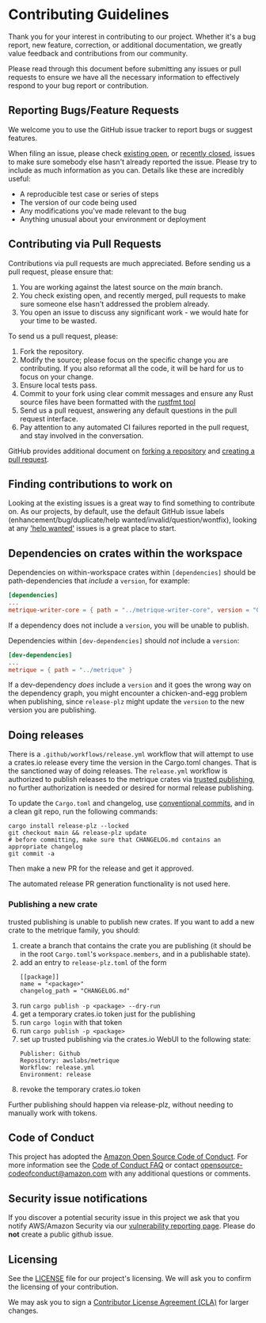 # Contributing Guidelines

Thank you for your interest in contributing to our project. Whether it's a bug report, new feature, correction, or additional
documentation, we greatly value feedback and contributions from our community.

Please read through this document before submitting any issues or pull requests to ensure we have all the necessary
information to effectively respond to your bug report or contribution.

## Reporting Bugs/Feature Requests

We welcome you to use the GitHub issue tracker to report bugs or suggest features.

When filing an issue, please check [existing open](https://github.com/awslabs/metrique/issues), or [recently closed](https://github.com/awslabs/metrique/issues?utf8=%E2%9C%93&q=is%3Aissue%20is%3Aclosed%20), issues to make sure somebody else hasn't already
reported the issue. Please try to include as much information as you can. Details like these are incredibly useful:

* A reproducible test case or series of steps
* The version of our code being used
* Any modifications you've made relevant to the bug
* Anything unusual about your environment or deployment

## Contributing via Pull Requests

Contributions via pull requests are much appreciated. Before sending us a pull request, please ensure that:

1. You are working against the latest source on the *main* branch.
2. You check existing open, and recently merged, pull requests to make sure someone else hasn't addressed the problem already.
3. You open an issue to discuss any significant work - we would hate for your time to be wasted.

To send us a pull request, please:

1. Fork the repository.
2. Modify the source; please focus on the specific change you are contributing. If you also reformat all the code, it will be hard for us to focus on your change.
3. Ensure local tests pass.
4. Commit to your fork using clear commit messages and ensure any Rust source files have been formatted with the [rustfmt tool](https://github.com/rust-lang/rustfmt#quick-start)
5. Send us a pull request, answering any default questions in the pull request interface.
6. Pay attention to any automated CI failures reported in the pull request, and stay involved in the conversation.

GitHub provides additional document on [forking a repository](https://help.github.com/articles/fork-a-repo/) and
[creating a pull request](https://help.github.com/articles/creating-a-pull-request/).

## Finding contributions to work on

Looking at the existing issues is a great way to find something to contribute on. As our projects, by default, use the default GitHub issue labels (enhancement/bug/duplicate/help wanted/invalid/question/wontfix), looking at any ['help wanted'](https://github.com/awslabs/metrique/labels/help%20wanted) issues is a great place to start.

## Dependencies on crates within the workspace

Dependencies on within-workspace crates within `[dependencies]` should be path-dependencies that
*include* a `version`, for example:

```toml
[dependencies]
...
metrique-writer-core = { path = "../metrique-writer-core", version = "0.1.4" }
```

If a dependency does not include a `version`, you will be unable to publish.

Dependencies within `[dev-dependencies]` should *not* include a `version`:

```toml
[dev-dependencies]
...
metrique = { path = "../metrique" }
```

If a dev-dependency *does* include a `version` and it goes the wrong way on the dependency
graph, you might encounter a chicken-and-egg problem when publishing, since `release-plz`
might update the `version` to the new version you are publishing.

## Doing releases

There is a `.github/workflows/release.yml` workflow that will attempt to use a crates.io release every time the version in the Cargo.toml changes. That is the sanctioned way of doing releases. The `release.yml` workflow is authorized to publish releases to the metrique crates via [trusted publishing], no further authorization is needed or desired for normal release publishing.

[trusted publishing]: https://rust-lang.github.io/rfcs/3691-trusted-publishing-cratesio.html

To update the `Cargo.toml` and changelog, use [conventional commits], and in a clean git repo, run the following commands:
```
cargo install release-plz --locked
git checkout main && release-plz update
# before committing, make sure that CHANGELOG.md contains an appropriate changelog
git commit -a
```

Then make a new PR for the release and get it approved.

The automated release PR generation functionality is not used here.

[conventional commits]: https://www.conventionalcommits.org/en/v1.0.0/

### Publishing a new crate

trusted publishing is unable to publish new crates. If you want to add a new crate to the metrique family, you should:

1. create a branch that contains the crate you are publishing (it should
   be in the root `Cargo.toml`'s `workspace.members`, and in a publishable state).
2. add an entry to `release-plz.toml` of the form
   ```
   [[package]]
   name = "<package>"
   changelog_path = "CHANGELOG.md"
   ```
3. run `cargo publish -p <package> --dry-run`
4. get a temporary crates.io token just for the publishing
5. run `cargo login` with that token
6. run `cargo publish -p <package>`
7. set up trusted publishing via the crates.io WebUI to the following state:
   ```
   Publisher: Github
   Repository: awslabs/metrique
   Workflow: release.yml
   Environment: release
   ```
8. revoke the temporary crates.io token

Further publishing should happen via release-plz, without needing to manually work with tokens.

## Code of Conduct

This project has adopted the [Amazon Open Source Code of Conduct](https://aws.github.io/code-of-conduct).
For more information see the [Code of Conduct FAQ](https://aws.github.io/code-of-conduct-faq) or contact
opensource-codeofconduct@amazon.com with any additional questions or comments.

## Security issue notifications

If you discover a potential security issue in this project we ask that you notify AWS/Amazon Security via our [vulnerability reporting page](http://aws.amazon.com/security/vulnerability-reporting/). Please do **not** create a public github issue.

## Licensing

See the [LICENSE](https://github.com/awslabs/metrique/blob/main/LICENSE) file for our project's licensing. We will ask you to confirm the licensing of your contribution.

We may ask you to sign a [Contributor License Agreement (CLA)](http://en.wikipedia.org/wiki/Contributor_License_Agreement) for larger changes.
